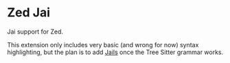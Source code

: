 # Zed Jai

Jai support for Zed.

This extension only includes very basic (and wrong for now) syntax highlighting,
but the plan is to add [Jails](https://github.com/SogoCZE/Jails) once the Tree Sitter grammar works.
